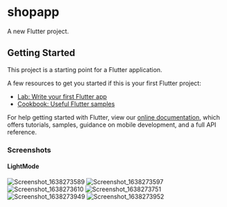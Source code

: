 # shopapp

A new Flutter project.

## Getting Started

This project is a starting point for a Flutter application.

A few resources to get you started if this is your first Flutter project:

- [Lab: Write your first Flutter app](https://flutter.dev/docs/get-started/codelab)
- [Cookbook: Useful Flutter samples](https://flutter.dev/docs/cookbook)

For help getting started with Flutter, view our
[online documentation](https://flutter.dev/docs), which offers tutorials,
samples, guidance on mobile development, and a full API reference.
### Screenshots
#### LightMode
![Screenshot_1638273589](https://user-images.githubusercontent.com/62202902/144046094-4fd79725-a8af-4be5-9356-de964b8fe071.png)
![Screenshot_1638273597](https://user-images.githubusercontent.com/62202902/144046255-6dfc1bad-b41f-4c52-b7fa-d7ad66ce4a6a.png)
![Screenshot_1638273610](https://user-images.githubusercontent.com/62202902/144046356-8b9eca53-d077-498b-bd3d-c3c3984625fa.png)
![Screenshot_1638273751](https://user-images.githubusercontent.com/62202902/144046441-8f5f6757-b79f-4837-b145-5f2d67364e49.png)
![Screenshot_1638273949](https://user-images.githubusercontent.com/62202902/144046533-1289e442-e2ba-41d2-bd37-5e61c8c7bb5f.png)
![Screenshot_1638273952](https://user-images.githubusercontent.com/62202902/144046614-05b08c49-0c82-4e7d-a6bb-eaa45be48b4c.png)


